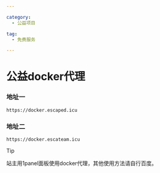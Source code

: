 ```yaml
---

category:
  - 公益项目

tag:
  - 免费服务

---
```


# 公益docker代理

### 地址一

```
https://docker.escaped.icu
```

### 地址二

```
https://docker.escateam.icu
```

> [!tip]
> 站主用1panel面板使用docker代理，其他使用方法请自行百度。

<Share colorful />